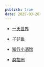 ```yaml
---
publish: true
date: 2025-03-28
---
```

- [一天世界](https://www.xiaoyuzhoufm.com/podcast/5e280fb1418a84a0461fc892)  
- [子非鱼](https://www.xiaoyuzhoufm.com/podcast/5ec6105c418a84a0469e29d3)  
- [知行小酒馆](https://www.xiaoyuzhoufm.com/podcast/6013f9f58e2f7ee375cf4216)  
- [疯投圈](https://www.xiaoyuzhoufm.com/podcast/5e280faf418a84a0461fbd39)